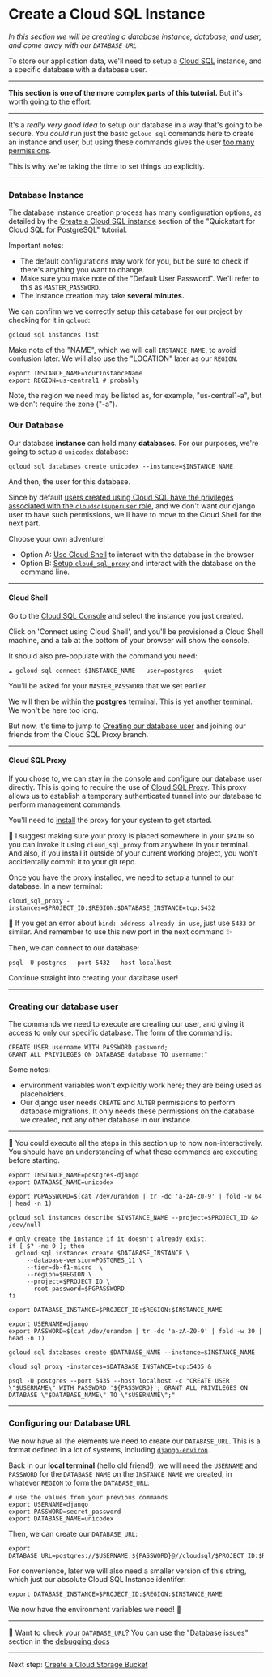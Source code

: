 # Create a Cloud SQL Instance

*In this section we will be creating a database instance, database, and user, and come away with our `DATABASE_URL`*

To store our application data, we'll need to setup a [Cloud SQL](https://console.cloud.google.com/sql/instances) instance, and a specific database with a database user.

---

**This section is one of the more complex parts of this tutorial.** But it's worth going to the effort.

---

It's a *really very good idea* to setup our database in a way that's going to be secure. You *could* run just the basic `gcloud sql` commands here to create an instance and user, but using these commands gives the user [too many permissions](https://cloud.google.com/sql/docs/postgres/users#default-users).

This is why we're taking the time to set things up explicitly. 

---

### Database Instance

The database instance creation process has many configuration options, as detailed by the [Create a Cloud SQL instance](https://cloud.google.com/sql/docs/postgres/quickstart#create-instance) section of the "Quickstart for Cloud SQL for PostgreSQL" tutorial.

Important notes: 

* The default configurations may work for you, but be sure to check if there's anything you want to change.
* Make sure you make note of the "Default User Password". We'll refer to this as `MASTER_PASSWORD`.
* The instance creation may take **several minutes.** 

We can confirm we've correctly setup this database for our project by checking for it in `gcloud`: 

```shell,exclude
gcloud sql instances list
```

Make note of the "NAME", which we will call `INSTANCE_NAME`, to avoid confusion later. We will also use the "LOCATION" later as our `REGION`.

```shell
export INSTANCE_NAME=YourInstanceName
export REGION=us-central1 # probably
```

Note, the region we need may be listed as, for example, "us-central1-a", but we don't require the zone ("-a"). 

### Our Database 

Our database **instance** can hold many **databases**. For our purposes, we're going to setup a `unicodex` database: 

```shell,exclude
gcloud sql databases create unicodex --instance=$INSTANCE_NAME
```

And then, the user for this database. 


Since by default [users created using Cloud SQL have the privileges associated with the `cloudsqlsuperuser` role](https://cloud.google.com/sql/docs/postgres/create-manage-users#creating), and we don't want our django user to have such permissions, we'll have to move to the Cloud Shell for the next part. 

Choose your own adventure!

* Option A: [Use Cloud Shell](#cloud-shell) to interact with the database in the browser
* Option B: [Setup `cloud_sql_proxy`](#cloud-sql-proxy) and interact with the database on the command line. 

---

#### Cloud Shell

Go to the [Cloud SQL Console](https://console.cloud.google.com/sql/instances) and select the instance you just created. 

Click on 'Connect using Cloud Shell', and you'll be provisioned a Cloud Shell machine, and a tab at the bottom of your browser will show the console. 

It should also pre-populate with the command you need: 

```shell,exclude
☁️ gcloud sql connect $INSTANCE_NAME --user=postgres --quiet
```

You'll be asked for your `MASTER_PASSWORD` that we set earlier. 

We will then be within the **postgres** terminal. This is yet another terminal. We won't be here too long. 

But now, it's time to jump to [Creating our database user](#creating-our-database-user) and joining our friends from the Cloud SQL Proxy branch. 

---

#### Cloud SQL Proxy

If you chose to, we can stay in the console and configure our database user directly. This is going to require the use of [Cloud SQL Proxy](https://cloud.google.com/sql/docs/postgres/sql-proxy). This proxy allows us to establish a temporary authenticated tunnel into our database to perform management commands. 

You'll need to [install](https://cloud.google.com/sql/docs/postgres/sql-proxy#install) the proxy for your system to get started. 

📌 I suggest making sure your proxy is placed somewhere in your `$PATH` so you can invoke it using `cloud_sql_proxy` from anywhere in your terminal. And also, if you install it outside of your current working project, you won't accidentally commit it to your git repo. 

Once you have the proxy installed, we need to setup a tunnel to our database. In a new terminal:

```shell,exclude
cloud_sql_proxy -instances=$PROJECT_ID:$REGION:$DATABASE_INSTANCE=tcp:5432
```


📌 If you get an error about `bind: address already in use`, just use `5433` or similar. And remember to use this new port in the next command ✨

Then, we can connect to our database: 

```shell,exclude
psql -U postgres --port 5432 --host localhost
```

Continue straight into creating your database user!

---

### Creating our database user

The commands we need to execute are creating our user, and giving it access to only our specific database. The form of the command is:

```sql,exclude
CREATE USER username WITH PASSWORD password; 
GRANT ALL PRIVILEGES ON DATABASE database TO username;"
```

Some notes: 

* environment variables won't explicitly work here; they are being used as placeholders.
* Our django user needs `CREATE` and `ALTER` permissions to perform database migrations. It only needs these permissions on the database we created, not any other database in our instance. 

----

📝 You could execute all the steps in this section up to now non-interactively. You should have an understanding of what these commands are executing before starting. 

```shell
export INSTANCE_NAME=postgres-django
export DATABASE_NAME=unicodex

export PGPASSWORD=$(cat /dev/urandom | tr -dc 'a-zA-Z0-9' | fold -w 64 | head -n 1)

gcloud sql instances describe $INSTANCE_NAME --project=$PROJECT_ID &> /dev/null

# only create the instance if it doesn't already exist. 
if [ $? -ne 0 ]; then
  gcloud sql instances create $DATABASE_INSTANCE \
  	 --database-version=POSTGRES_11 \
  	 --tier=db-f1-micro  \
	 --region=$REGION \
	 --project=$PROJECT_ID \ 
	 --root-password=$PGPASSWORD
fi
	 
export DATABASE_INSTANCE=$PROJECT_ID:$REGION:$INSTANCE_NAME

export USERNAME=django
export PASSWORD=$(cat /dev/urandom | tr -dc 'a-zA-Z0-9' | fold -w 30 | head -n 1)

gcloud sql databases create $DATABASE_NAME --instance=$INSTANCE_NAME

cloud_sql_proxy -instances=$DATABASE_INSTANCE=tcp:5435 &

psql -U postgres --port 5435 --host localhost -c "CREATE USER \"$USERNAME\" WITH PASSWORD '${PASSWORD}'; GRANT ALL PRIVILEGES ON DATABASE \"$DATABASE_NAME\" TO \"$USERNAME\";"
```


---

### Configuring our Database URL

We now have all the elements we need to create our `DATABASE_URL`. This is a format defined in a lot of systems, including [`django-environ`](https://django-environ.readthedocs.io/en/latest/). 

Back in our **local terminal** (hello old friend!), we will need the `USERNAME` and `PASSWORD` for the `DATABASE_NAME` on the `INSTANCE_NAME` we created, in whatever `REGION` to form the `DATABASE_URL`:

```shell,exclude
# use the values from your previous commands
export USERNAME=django
export PASSWORD=secret_password
export DATABASE_NAME=unicodex
```

Then, we can create our `DATABASE_URL`:

```shell
export DATABASE_URL=postgres://$USERNAME:${PASSWORD}@//cloudsql/$PROJECT_ID:$REGION:$INSTANCE_NAME/$DATABASE_NAME
```

For convenience, later we will also need a smaller version of this string, which just our absolute Cloud SQL Instance identifer: 

```shell,exclude
export DATABASE_INSTANCE=$PROJECT_ID:$REGION:$INSTANCE_NAME
```

We now have the environment variables we need! 🍪

---

🤔 Want to check your `DATABASE_URL`? You can use the "Database issues" section in the [debugging docs](zz_debugging.md)
 
---

Next step: [Create a Cloud Storage Bucket](30-setup-bucket.md)